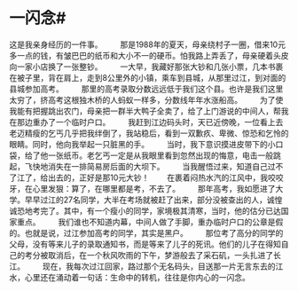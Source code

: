 # 一闪念#
这是我亲身经历的一件事。  　　那是1988年的夏天，母亲绕村子一圈，借来10元多一点的钱，有皱巴巴的纸币和大小不一的硬币。怕我路上弄丢了，母亲硬着头皮向一家小店换了一张整钞。  　　一大早，我藏好那张大钞和几张小票，几本书裹在被子里，背在肩上，走到8公里外的小镇，乘车到县城，从那里过江，到对面的县城参加高考。  　　那里的高考录取分数远远低于我们这个县。也许是我们这里太穷了，挤高考这根独木桥的人蚂蚁一样多，分数线年年水涨船高。  　　为了使我能有把握跳出农门，母亲把一群半大鸭子全卖了，给了上门游说的中间人，帮我在那边重办了一个临时户口。  　　我赶到江边码头时，天已近傍晚，一位看上去老迈精瘦的乞丐几乎把我绊倒了，我站稳后，看到一双歉疚、卑微、惊恐和乞怜的眼睛。同时，他向我举起一只脏黑的手。  　　当时，我下意识摸进皮带下的小口袋，给了他一张纸币。老乞丐一定是从我眼里看到忽然出现的悔意，电击一般跳起，飞快地消失在一排简易房后面的大坝下。  　　当我醒悟过来，知道自己过不了江了，给出去的，正好是那10元大钞！  　　在裹着闷热水汽的江风中，我咬咬牙，在心里发狠：算了，在哪里都是考，不去了。  　　那年高考，我如愿进了大学。早早过江的27名同学，大半在考场就被赶了出来，部分没被查出的人，诚惶诚恐地考完了。其中，有一个瘦小的同学，家境极其清寒，当时，他的估分已达国家重点。  　　我们谁也不知道内幕，中间人做了手脚，重办临时户口的公章是假的。也就是说，过江参加高考的同学，其实是黑户。  　　那位考了高分的同学的父母，没有等来儿子的录取通知书，而是等来了儿子的死讯。他们的儿子在得知自己的考分被取消后，在一个秋风吹雨的下午，梦游般去了采石矶，一头扎进了长江。 　　现在，我每次过江回家，路过那个无名码头，目送那一片无言东去的江水，心里还在涌动着一句话：生命中的转机，往往是你内心的一闪念。
 